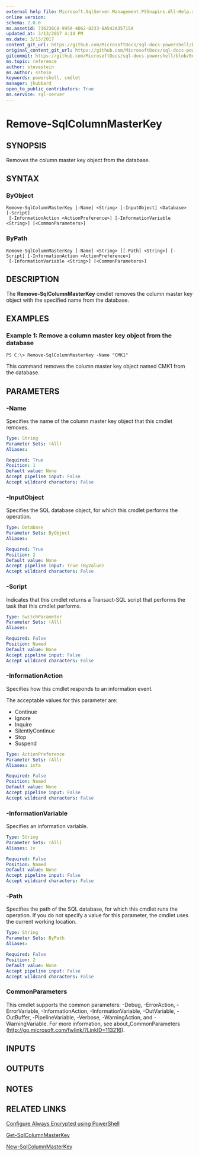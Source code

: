 ```yaml
---
external help file: Microsoft.SqlServer.Management.PSSnapins.dll-Help.xml
online version: 
schema: 2.0.0
ms.assetid: 736238C8-995A-4D62-8233-BA542A35715A
updated_at: 3/13/2017 4:14 PM
ms.date: 3/13/2017
content_git_url: https://github.com/MicrosoftDocs/sql-docs-powershell/blob/master/sqlserver-cmdlets/sqlserver/vlatest/Remove-SqlColumnMasterKey.md
original_content_git_url: https://github.com/MicrosoftDocs/sql-docs-powershell/blob/master/sqlserver-cmdlets/sqlserver/vlatest/Remove-SqlColumnMasterKey.md
gitcommit: https://github.com/MicrosoftDocs/sql-docs-powershell/blob/6eefe64a0ce19459190f09768267a4c79f9a6af9/sqlserver-cmdlets/sqlserver/vlatest/Remove-SqlColumnMasterKey.md
ms.topic: reference
author: stevestein
ms.author: sstein
keywords: powershell, cmdlet
manager: jhubbard
open_to_public_contributors: True
ms.service: sql-server
---
```


# Remove-SqlColumnMasterKey

## SYNOPSIS
Removes the column master key object from the database.

## SYNTAX

### ByObject
```
Remove-SqlColumnMasterKey [-Name] <String> [-InputObject] <Database> [-Script]
 [-InformationAction <ActionPreference>] [-InformationVariable <String>] [<CommonParameters>]
```

### ByPath
```
Remove-SqlColumnMasterKey [-Name] <String> [[-Path] <String>] [-Script] [-InformationAction <ActionPreference>]
 [-InformationVariable <String>] [<CommonParameters>]
```

## DESCRIPTION
The **Remove-SqlColumnMasterKey** cmdlet removes the column master key object with the specified name from the database.

## EXAMPLES

### Example 1: Remove a column master key object from the database
```
PS C:\> Remove-SqlColumnMasterKey -Name "CMK1"
```

This command removes the column master key object named CMK1 from the database.

## PARAMETERS

### -Name
Specifies the name of the column master key object that this cmdlet removes.

```yaml
Type: String
Parameter Sets: (All)
Aliases: 

Required: True
Position: 1
Default value: None
Accept pipeline input: False
Accept wildcard characters: False
```

### -InputObject
Specifies the SQL database object, for which this cmdlet performs the operation.

```yaml
Type: Database
Parameter Sets: ByObject
Aliases: 

Required: True
Position: 2
Default value: None
Accept pipeline input: True (ByValue)
Accept wildcard characters: False
```

### -Script
Indicates that this cmdlet returns a Transact-SQL script that performs the task that this cmdlet performs.

```yaml
Type: SwitchParameter
Parameter Sets: (All)
Aliases: 

Required: False
Position: Named
Default value: None
Accept pipeline input: False
Accept wildcard characters: False
```

### -InformationAction
Specifies how this cmdlet responds to an information event.

The acceptable values for this parameter are:

- Continue
- Ignore
- Inquire
- SilentlyContinue
- Stop
- Suspend

```yaml
Type: ActionPreference
Parameter Sets: (All)
Aliases: infa

Required: False
Position: Named
Default value: None
Accept pipeline input: False
Accept wildcard characters: False
```

### -InformationVariable
Specifies an information variable.

```yaml
Type: String
Parameter Sets: (All)
Aliases: iv

Required: False
Position: Named
Default value: None
Accept pipeline input: False
Accept wildcard characters: False
```

### -Path
Specifies the path of the SQL database, for which this cmdlet runs the operation.
If you do not specify a value for this parameter, the cmdlet uses the current working location.

```yaml
Type: String
Parameter Sets: ByPath
Aliases: 

Required: False
Position: 2
Default value: None
Accept pipeline input: False
Accept wildcard characters: False
```

### CommonParameters
This cmdlet supports the common parameters: -Debug, -ErrorAction, -ErrorVariable, -InformationAction, -InformationVariable, -OutVariable, -OutBuffer, -PipelineVariable, -Verbose, -WarningAction, and -WarningVariable. For more information, see about_CommonParameters (http://go.microsoft.com/fwlink/?LinkID=113216).

## INPUTS

## OUTPUTS

## NOTES

## RELATED LINKS

[Configure Always Encrypted using PowerShell](https://msdn.microsoft.com/library/mt755926.aspx)

[Get-SqlColumnMasterKey](xref:sqlserver/vlatest/Get-SqlColumnMasterKey.md)

[New-SqlColumnMasterKey](xref:sqlserver/vlatest/New-SqlColumnMasterKey.md)
